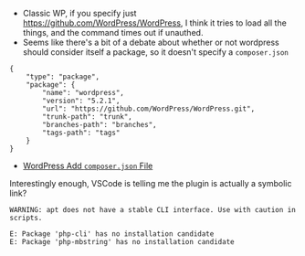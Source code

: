 - Classic WP, if you specify just https://github.com/WordPress/WordPress, I think it tries to load all the things, and the command times out if unauthed.
- Seems like there's a bit of a debate about whether or not wordpress should consider itself a package, so it doesn't specify a `composer.json` 
```
{
    "type": "package",
    "package": {
        "name": "wordpress",
        "version": "5.2.1",
        "url": "https://github.com/WordPress/WordPress.git",
        "trunk-path": "trunk",
        "branches-path": "branches",
        "tags-path": "tags"
    }
}
```

- [WordPress Add `composer.json` File](https://core.trac.wordpress.org/ticket/23912)


Interestingly enough, VSCode is telling me the plugin is actually a symbolic link?

```
WARNING: apt does not have a stable CLI interface. Use with caution in scripts.
```

```
E: Package 'php-cli' has no installation candidate
E: Package 'php-mbstring' has no installation candidate
```